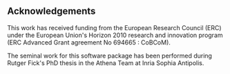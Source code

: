 ## Acknowledgements

This work has received funding from the European Research Council (ERC) under the European Union's Horizon 2010 research and innovation program (ERC Advanced Grant agreement No 694665 : CoBCoM).

The seminal work for this software package has been performed during Rutger Fick's PhD thesis in the Athena Team at Inria Sophia Antipolis.
